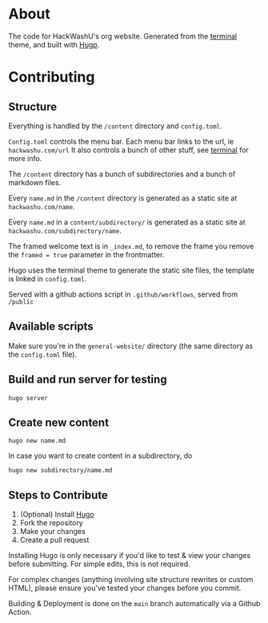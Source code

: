 # About

The code for HackWashU's org website. Generated from the [terminal](https://github.com/panr/hugo-theme-terminal) theme, and built with [Hugp](https://gohugo.io/).

# Contributing

## Structure
Everything is handled by the `/content` directory and `config.toml`.

`Config.toml` controls the menu bar. Each menu bar links to the url, ie `hackwashu.com/url`
It also controls a bunch of other stuff, see [terminal](https://github.com/panr/hugo-theme-terminal) for more info.

The `/content` directory has a bunch of subdirectories and a bunch of markdown files.

Every `name.md` in the `/content` directory is generated as a static site at `hackwashu.com/name`.

Every `name.md` in a `content/subdirectory/` is generated as a static site at `hackwashu.com/subdirectory/name`.

The framed welcome text is in `_index.md`, to remove the frame you remove the `framed = true` parameter in the frontmatter.

Hugo uses the terminal theme to generate the static site files, the template is linked in `config.toml`.

Served with a github actions script in `.github/workflows`, served from `/public`

## Available scripts

Make sure you're in the `general-website/` directory (the same directory as the `config.toml` file).

## Build and run server for testing

    hugo server

## Create new content

    hugo new name.md

In case you want to create content in a subdirectory, do

    hugo new subdirectory/name.md

## Steps to Contribute

1. (Optional) Install [Hugo](https://gohugo.io/installation/)
2. Fork the repository
3. Make your changes
4. Create a pull request

Installing Hugo is only necessary if you'd like to test & view your changes before submitting. For simple edits, this is not required.

For complex changes (anything involving site structure rewrites or custom HTML), please ensure you've tested your changes before you commit.

Building & Deployment is done on the `main` branch automatically via a Github Action.
